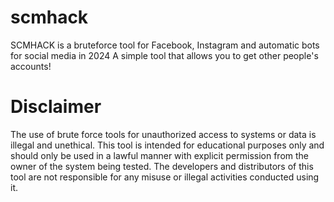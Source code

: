 # scmhack
SCMHACK is a bruteforce tool for Facebook, Instagram and automatic bots for social media in 2024
A simple tool that allows you to get other people's accounts!

# Disclaimer
The use of brute force tools for unauthorized access to systems or data is illegal and unethical. This tool is intended for educational purposes only and should only be used in a lawful manner with explicit permission from the owner of the system being tested. The developers and distributors of this tool are not responsible for any misuse or illegal activities conducted using it.

